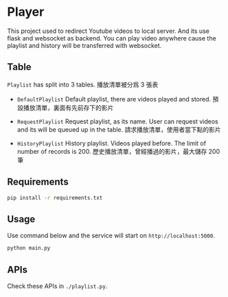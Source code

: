 # Player

This project used to redirect Youtube videos to local server.
And its use flask and websocket as backend.
You can play video anywhere cause the playlist and history will be transferred with websocket.

## Table

`Playlist` has split into 3 tables.
播放清單被分爲 3 張表

- `DefaultPlaylist`
  Default playlist, there are videos played and stored.
  預設播放清單，裏面有先前存下的影片

- `RequestPlaylist`
  Request playlist, as its name. User can request videos and its will be queued up in the table.
  請求播放清單，使用者當下點的影片

- `HistoryPlaylist`
  History playlist. Videos played before. The limit of number of records is 200.
  歷史播放清單，曾經播過的影片，最大儲存 200 筆

## Requirements

```bash
pip install -r requirements.txt
```

## Usage

Use command below and the service will start on `http://localhost:5000`.

```bash
python main.py
```

## APIs

Check these APIs in `./playlist.py`.
